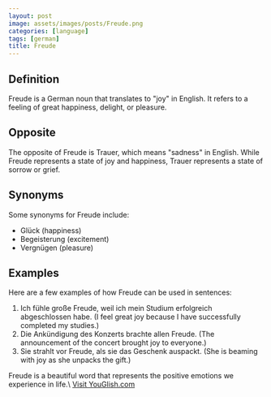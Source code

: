 ```yaml
---
layout: post
image: assets/images/posts/Freude.png
categories: [language]
tags: [german]
title: Freude
---
```


## Definition
Freude is a German noun that translates to "joy" in English. It refers to a feeling of great happiness, delight, or pleasure.

## Opposite
The opposite of Freude is Trauer, which means "sadness" in English. While Freude represents a state of joy and happiness, Trauer represents a state of sorrow or grief.

## Synonyms
Some synonyms for Freude include:

- Glück (happiness)
- Begeisterung (excitement)
- Vergnügen (pleasure)

## Examples
Here are a few examples of how Freude can be used in sentences:

1. Ich fühle große Freude, weil ich mein Studium erfolgreich abgeschlossen habe. (I feel great joy because I have successfully completed my studies.)
2. Die Ankündigung des Konzerts brachte allen Freude. (The announcement of the concert brought joy to everyone.)
3. Sie strahlt vor Freude, als sie das Geschenk auspackt. (She is beaming with joy as she unpacks the gift.)

Freude is a beautiful word that represents the positive emotions we experience in life.\ <a id="yg-widget-0" class="youglish-widget" data-query="Freude" data-lang="german" data-components="8412" data-auto-start="0" data-bkg-color="theme_light" data-title="How%20to%20pronounce%20Freude%20in%20German"  rel="nofollow" href="https://youglish.com">Visit YouGlish.com</a><script async src="https://youglish.com/public/emb/widget.js" charset="utf-8"></script>